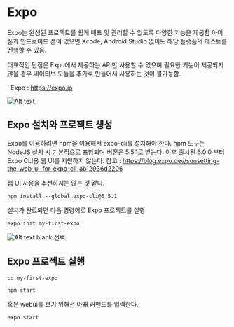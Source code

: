 # Expo 

Expo는 완성된 프로젝트를 쉽게 배포 및 관리할 수 있도록 다양한 기능을 제공함 아이폰과 안드로이드 폰이 있으면 Xcode, Android Studio 없이도 해당 플랫폼의 테스트를 진행할 수 있음.

대표적인 단점은 Expo에서 제공하는 API만 사용할 수 있으며 필요한 기능이 제공되지 않을 경우 네이티브 모듈을 추가로 만들어서 사용하는 것이 불가능함.

· Expo : https://expo.io

![Alt text](image-2.png)

## Expo 설치와 프로젝트 생성

Expo를 이용하려면 npm을 이용해서 expo-cli를 설치해야 한다.
npm 도구는 NodeJS 설치 시 기본적으로 포함되며 버전은 5.5.1로 받는다.
이후 출시된 6.0.0 부터 Expo CLI용 웹 UI를 지원하지 않는다.
참고 : https://blog.expo.dev/sunsetting-the-web-ui-for-expo-cli-ab12936d2206

웹 UI 사용을 추천하지는 않는 것 같다.

```
npm install --global expo-cli@5.5.1
```

설치가 완료되면 다음 명령어로 Expo 프로젝트를 실행
```
expo init my-first-expo
```
![Alt text](image-3.png)
blank 선택

## Expo 프로젝트 실행

```
cd my-first-expo
```

```
npm start
```
혹은 webui를 보기 위해선 아래 커맨드를 입력한다.
```
expo start
```

